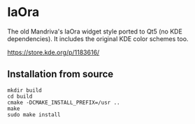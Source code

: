IaOra
====================

The old Mandriva's IaOra widget style ported to Qt5 (no KDE dependencies). It includes the original KDE color schemes too. 

https://store.kde.org/p/1183616/

Installation from source
------------------------

    mkdir build
    cd build
    cmake -DCMAKE_INSTALL_PREFIX=/usr ..
    make
    sudo make install
    
